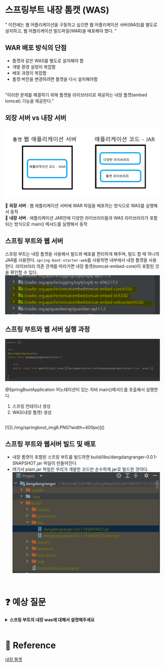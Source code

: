 # 스프링부트 내장 톰캣 (WAS)  
  
" 이전에는 웹 어플리케이션을 구동하고 싶으면 웹 어플리케이션 서버(WAS)를 별도로 설치하고, 웹 어플리케이션 빌드파일(WAR)을 배포해야 했다. "  
  

## WAR 배포 방식의 단점
- 톰캣과 같은 WAS를 별도로 설치해야 함
- 개발 환경 설정이 복잡함
- 배포 과정이 복잡함
- 톰캣 버전을 변경하려면 톰캣을 다시 설치해야함  

<br/>
"이러한 문제를 해결하기 위해 톰캣을 라이브러리로 제공하는 내장 톰캣(embed tomcat) 기능을 제공한다."  
<br/>
  
## 외장 서버 vs 내장 서버
[![](./img/springboot_img3.PNG?width=400px)]()  
  
🎈 **외장 서버** : 웹 애플리케이션 서버에 WAR 파일을 배포하는 방식으로 WAS를 실행해서 동작  
🎈 **내장 서버** : 애플리케이션 JAR안에 다양한 라이브러리들과 WAS 라이브러리가 포함되는 방식으로 main() 메서드를 실행해서 동작  
  

## 스프링 부트와 웹 서버
스프링 부트는 내장 톰캣을 사용해서 빌드와 배포를 편리하게 해주며, 빌드 할 때 하나의 JAR를 사용한다. `spring-boot-starter-web`를 사용하면 내부에서 내장 톰캣을 사용한다. 라이브러리 의존 관계를 따라가면 내장 톰캣(tomcat-embed-core)이 포함된 것을 확인할 수 있다.  
[![](./img/springboot_img4.PNG?width=400px)]()  
  
## 스프링 부트와 웹 서버 실행 과정
[![](./img/springboot_img5.PNG?width=400px)]()  
  
@SpringBootApplication 어노테이션이 있는 자바 main()메서드를 호출해서 실행한다.  
1. 스프링 컨테이너 생성
2. WAS(내장 톰캣) 생성  
<br/>
[![](./img/springboot_img6.PNG?width=400px)]() 

## 스프링 부트와 웹서버 빌드 및 배포
- 내장 톰캣이 포함된 스프링 부트를 빌드하면 build/libs/dangdangranger-0.0.1-SNAPSHOT.jar 파일이 만들어진다.
- 여기서 plain.jar 파일은 우리가 개발한 코드만 순수하게 jar로 빌드한 것이다.
[![](./img/springboot_img7.PNG?width=400px)]()  

<br/>

# :question: 예상 질문
<details>
  <summary><b>스프링 부트의 내장 was에 대해서 설명해주세요</b></summary>
  <div markdown="1">
  설명해보쇼.
  </div>
</details>
<br>

# :newspaper: Reference
[내장 톰캣](https://hanseom.tistory.com/331)